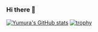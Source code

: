 ### Hi there 👋
[![Yumura's GitHub stats](https://github-readme-stats.vercel.app/api?username=sackle-yumura&show_icons=true)](https://github.com/sackle-yumura)
[![trophy](https://github-profile-trophy.vercel.app/?username=sackle-yumura)](https://github.com/sackle-yumura/github-profile-trophy)

<!--
**sackle-yumura/sackle-yumura** is a ✨ _special_ ✨ repository because its `README.md` (this file) appears on your GitHub profile.

Here are some ideas to get you started:

- 🔭 I’m currently working on ...
- 🌱 I’m currently learning ...
- 👯 I’m looking to collaborate on ...
- 🤔 I’m looking for help with ...
- 💬 Ask me about ...
- 📫 How to reach me: ...
- 😄 Pronouns: ...
- ⚡ Fun fact: ...
-->
